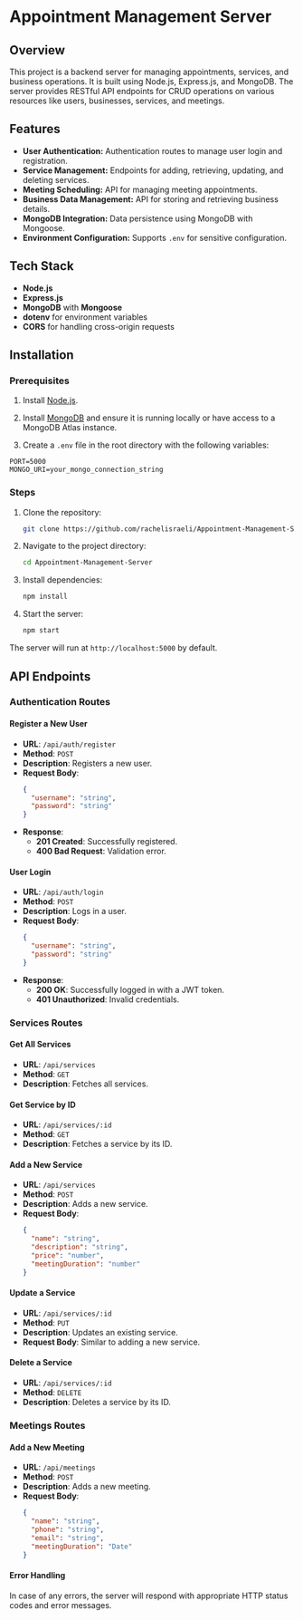 # Appointment Management Server

## Overview
This project is a backend server for managing appointments, services, and business operations. It is built using Node.js, Express.js, and MongoDB. The server provides RESTful API endpoints for CRUD operations on various resources like users, businesses, services, and meetings.

## Features
- **User Authentication:** Authentication routes to manage user login and registration.
- **Service Management:** Endpoints for adding, retrieving, updating, and deleting services.
- **Meeting Scheduling:** API for managing meeting appointments.
- **Business Data Management:** API for storing and retrieving business details.
- **MongoDB Integration:** Data persistence using MongoDB with Mongoose.
- **Environment Configuration:** Supports `.env` for sensitive configuration.

## Tech Stack
- **Node.js**
- **Express.js**
- **MongoDB** with **Mongoose**
- **dotenv** for environment variables
- **CORS** for handling cross-origin requests

## Installation

### Prerequisites
1. Install [Node.js](https://nodejs.org/).
   
2. Install [MongoDB](https://www.mongodb.com/) and ensure it is running locally or have access to a MongoDB Atlas instance.

3. Create a `.env` file in the root directory with the following variables:

```env
PORT=5000
MONGO_URI=your_mongo_connection_string
```

### Steps
1. Clone the repository:
   ```bash
   git clone https://github.com/rachelisraeli/Appointment-Management-Server.git
   ```
   
2. Navigate to the project directory:
   ```bash
   cd Appointment-Management-Server
   ```
   
3. Install dependencies:
   ```bash
   npm install
   ```
   
4. Start the server:
   ```bash
   npm start
   ```

The server will run at `http://localhost:5000` by default.

## API Endpoints

### Authentication Routes

#### Register a New User
- **URL**: `/api/auth/register`
- **Method**: `POST`
- **Description**: Registers a new user.
- **Request Body**:
  ```json
  {
    "username": "string",
    "password": "string"
  }
  ```
- **Response**:
  - **201 Created**: Successfully registered.
  - **400 Bad Request**: Validation error.

#### User Login
- **URL**: `/api/auth/login`
- **Method**: `POST`
- **Description**: Logs in a user.
- **Request Body**:
  ```json
  {
    "username": "string",
    "password": "string"
  }
  ```
- **Response**:
  - **200 OK**: Successfully logged in with a JWT token.
  - **401 Unauthorized**: Invalid credentials.

### Services Routes

#### Get All Services
- **URL**: `/api/services`
- **Method**: `GET`
- **Description**: Fetches all services.

#### Get Service by ID
- **URL**: `/api/services/:id`
- **Method**: `GET`
- **Description**: Fetches a service by its ID.

#### Add a New Service
- **URL**: `/api/services`
- **Method**: `POST`
- **Description**: Adds a new service.
- **Request Body**:
  ```json
  {
    "name": "string",
    "description": "string",
    "price": "number",
    "meetingDuration": "number"
  }
  ```

#### Update a Service
- **URL**: `/api/services/:id`
- **Method**: `PUT`
- **Description**: Updates an existing service.
- **Request Body**: Similar to adding a new service.

#### Delete a Service
- **URL**: `/api/services/:id`
- **Method**: `DELETE`
- **Description**: Deletes a service by its ID.

### Meetings Routes

#### Add a New Meeting
- **URL**: `/api/meetings`
- **Method**: `POST`
- **Description**: Adds a new meeting.
- **Request Body**:
  ```json
  {
    "name": "string",
    "phone": "string",
    "email": "string",
    "meetingDuration": "Date"
  }
  ```

#### Error Handling
In case of any errors, the server will respond with appropriate HTTP status codes and error messages.

